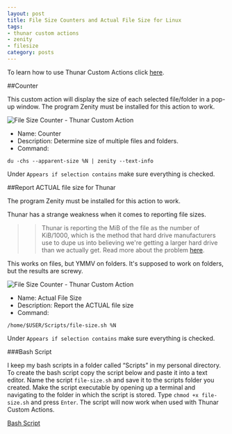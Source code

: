 ```yaml
---
layout: post
title: File Size Counters and Actual File Size for Linux
tags:
- thunar custom actions
- zenity
- filesize
category: posts
---
```

To learn how to use Thunar Custom Actions click [here](http://birchwell.github.io/posts/convert-video-to-avi/).

##Counter

This custom action will display the size of each selected file/folder in a pop-up window. The program Zenity must be installed for this action to work.

![File Size Counter - Thunar Custom Action](http://i.imgur.com/yvdoHyX.png)

* Name: Counter
* Description: Determine size of multiple files and folders.
* Command: 

`du -chs --apparent-size %N | zenity --text-info`

Under `Appears if selection contains` make sure everything is checked.

##Report ACTUAL file size for Thunar

The program Zenity must be installed for this action to work.

Thunar has a strange weakness when it comes to reporting file sizes.

>>Thunar is reporting the MiB of the file as the number of KiB/1000, which is the method that hard drive manufacturers use to dupe us into believing we're getting a larger hard drive than we actually get.  Read more about the problem [here](http://pclosmag.com/html/Issues/201307/page01.html).

This works on files, but YMMV on folders. It's supposed to work on folders, but the results are screwy.

![File Size Counter - Thunar Custom Action](http://i.imgur.com/76KBJlX.png)

* Name: Actual File Size
* Description: Report the ACTUAL file size
* Command: 

`/home/$USER/Scripts/file-size.sh %N`

Under `Appears if selection contains` make sure everything is checked.

###Bash Script

I keep my bash scripts in a folder called “Scripts” in my personal directory. To create the bash script copy the script below and paste it into a text editor. Name the script `file-size.sh` and save it to the scripts folder you created. Make the script executable by opening up a terminal and navigating to the folder in which the script is stored. Type `chmod +x file-size.sh` and press `Enter`. The script will now work when used with Thunar Custom Actions.

[Bash Script](http://gist.github.com/Birchwell/e1dcb5055cfea83b8f28)
